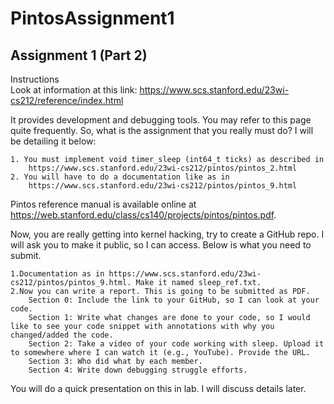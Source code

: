 # PintosAssignment1
## Assignment 1 (Part 2)

Instructions	
Look at information at this link: https://www.scs.stanford.edu/23wi-cs212/reference/index.html

It provides development and debugging tools.  You may refer to this page quite frequently. So, what is the assignment that you really must do? I will be detailing it below:

	1. You must implement void timer_sleep (int64_t ticks) as described in
 		https://www.scs.stanford.edu/23wi-cs212/pintos/pintos_2.html
   	2. You will have to do a documentation like as in 
    	https://www.scs.stanford.edu/23wi-cs212/pintos/pintos_9.html
							
Pintos reference manual is available online at https://web.stanford.edu/class/cs140/projects/pintos/pintos.pdf.

Now, you are really getting into kernel hacking, try to create a GitHub repo. I will ask you to make it public, so I can access. Below is what you need to submit. 

	1.Documentation as in https://www.scs.stanford.edu/23wi-cs212/pintos/pintos_9.html. Make it named sleep_ref.txt.
	2.Now you can write a report. This is going to be submitted as PDF.
		Section 0: Include the link to your GitHub, so I can look at your code. 
		Section 1: Write what changes are done to your code, so I would like to see your code snippet with annotations with why you changed/added the code. 
		Section 2: Take a video of your code working with sleep. Upload it to somewhere where I can watch it (e.g., YouTube). Provide the URL. 
		Section 3: Who did what by each member.
		Section 4: Write down debugging struggle efforts.
								
You will do a quick presentation on this in lab. I will discuss details later. 
